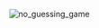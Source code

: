 ![no_guessing_game](https://github.com/HG3182/Number_Guessing_Game/assets/155936631/14c0688f-d315-42ed-b8f1-31663d9cf117)
